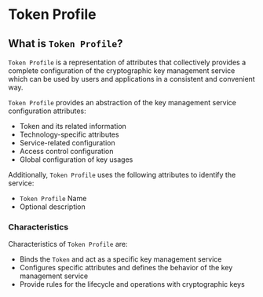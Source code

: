 # Token Profile

## What is `Token Profile`?

`Token Profile` is a representation of attributes that collectively provides a complete configuration of the cryptographic key management service which can be used by users and applications in a consistent and convenient way.

`Token Profile` provides an abstraction of the key management service configuration attributes:

- Token and its related information
- Technology-specific attributes
- Service-related configuration
- Access control configuration
- Global configuration of key usages

Additionally, `Token Profile` uses the following attributes to identify the service:

- `Token Profile` Name
- Optional description

### Characteristics

Characteristics of `Token Profile` are:

- Binds the `Token` and act as a specific key management service
- Configures specific attributes and defines the behavior of the key management service
- Provide rules for the lifecycle and operations with cryptographic keys
